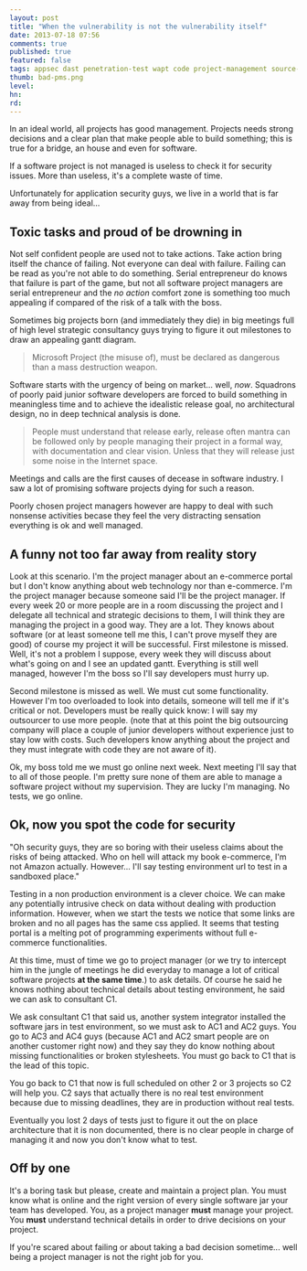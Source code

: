 ```yaml
---
layout: post
title: "When the vulnerability is not the vulnerability itself"
date: 2013-07-18 07:56
comments: true
published: true
featured: false
tags: appsec dast penetration-test wapt code project-management source-code consultancy
thumb: bad-pms.png
level:
hn:
rd:
---
```


In an ideal world, all projects has good management. Projects needs strong
decisions and a clear plan that make people able to build something; this is
true for a bridge, an house and even for software.

If a software project is not managed is useless to check it for security
issues. More than useless, it's a complete waste of time.

Unfortunately for application security guys, we live in a world that is far
away from being ideal...

<!-- more -->

## Toxic tasks and proud of be drowning in

Not self confident people are used not to take actions. Take action bring
itself the chance of failing. Not everyone can deal with failure. Failing can
be read as you're not able to do something. Serial entrepreneur do knows that
failure is part of the game, but not all software project managers are serial
entrepreneur and the _no action_ comfort zone is something too much appealing
if compared of the risk of a talk with the boss.

Sometimes big projects born (and immediately they die) in big meetings full of
high level strategic consultancy guys trying to figure it out milestones to
draw an appealing gantt diagram.

> Microsoft Project (the misuse of), must be declared as dangerous than a mass
> destruction weapon.

Software starts with the urgency of being on market... well, _now_. Squadrons
of poorly paid junior software developers are forced to build something in
meaningless time and to achieve the idealistic release goal, no architectural
design, no in deep technical analysis is done.

> People must understand that release early, release often mantra can be followed
> only by people managing their project in a formal way, with documentation and
> clear vision. Unless that they will release just some noise in the Internet
> space.

Meetings and calls are the first causes of decease in software industry. I saw
a lot of promising software projects dying for such a reason.

Poorly chosen project managers however are happy to deal with such nonsense
activities becase they feel the very distracting sensation everything is ok and
well managed.

## A funny not too far away from reality story

Look at this scenario. I'm the project manager about an e-commerce portal but I
don't know anything about web technology nor than e-commerce. I'm the project
manager because someone said I'll be the project manager.
If every week 20 or more people are in a room discussing the project and I
delegate all technical and strategic decisions to them, I will think they are
managing the project in a good way. They are a lot. They knows about software
(or at least someone tell me this, I can't prove myself they are good) of
course my project it will be successful.
First milestone is missed. Well, it's not a problem I suppose, every week they
will discuss about what's going on and I see an updated gantt. Everything is
still well managed, however I'm the boss so I'll say developers must hurry up.

Second milestone is missed as well. We must cut some functionality. However I'm
too overloaded to look into details, someone will tell me if it's critical or
not. Developers must be really quick know: I will say my outsourcer to use more
people. (note that at this point the big outsourcing company will place a
couple of junior developers without experience just to stay low with costs.
Such developers know anything about the project and they must integrate with
code they are not aware of it).

Ok, my boss told me we must go online next week. Next meeting I'll say that to
all of those people. I'm pretty sure none of them are able to manage a software
project without my supervision. They are lucky I'm managing. No tests, we go
online.

## Ok, now you spot the code for security

"Oh security guys, they are so boring with their useless claims about the risks
of being attacked. Who on hell will attack my book e-commerce, I'm not Amazon
actually. However... I'll say testing environment url to test in a sandboxed
place."

Testing in a non production environment is a clever choice. We can make any
potentially intrusive check on data without dealing with production
information. However, when we start the tests we notice that some links are
broken and no all pages has the same css applied. It seems that testing portal
is a melting pot of programming experiments without full e-commerce
functionalities.

At this time, must of time we go to project manager (or we try to intercept him
in the jungle of meetings he did everyday to manage a lot of critical software
projects **at the same time**.) to ask details. Of course he said he knows
nothing about technical details about testing environment, he said we can ask
to consultant C1.

We ask consultant C1 that said us, another system integrator installed the
software jars in test environment, so we must ask to AC1 and AC2 guys.
You go to AC3 and AC4 guys (because AC1 and AC2 smart people are on another
customer right now) and they say they do know nothing about missing
functionalities or broken stylesheets. You must go back to C1 that is the lead
of this topic.

You go back to C1 that now is full scheduled on other 2 or 3 projects so C2
will help you. C2 says that actually there is no real test environment because
due to missing deadlines, they are in production without real tests.

Eventually you lost 2 days of tests just to figure it out the on place
architecture that it is non documented, there is no clear people in charge of
managing it and now you don't know what to test.

## Off by one

It's a boring task but please, create and maintain a project plan. You must
know what is online and the right version of every single software jar your
team has developed. You, as a project manager **must** manage your project. You
**must** understand technical details in order to drive decisions on your
project.

If you're scared about failing or about taking a bad decision sometime... well
being a project manager is not the right job for you.
